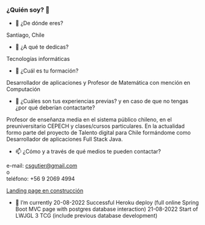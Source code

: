 ### ¿Quién soy? 👋


- 🔭 ¿De dónde eres?

Santiago, Chile  
  

- 🌱 ¿A qué te dedicas?

Tecnologías informáticas  
  

- 💬  ¿Cuál es tu formación?

Desarrollador de aplicaciones y Profesor de Matemática con mención en Computación 
  

- 👯 ¿Cuáles son tus experiencias previas? y en caso de que no tengas ¿por qué
deberían contactarte?

Profesor de enseñanza media en el sistema público chileno, en el preuniversitario CEPECH y clases/cursos particulares. 
En la actualidad formo parte del proyecto de Talento digital para Chile formándome como Desarrollador de aplicaciones Full Stack Java.  
  

- 📫 ¿Cómo y a través de qué medios te pueden contactar?

e-mail: csgutier@gmail.com  
o  
teléfono: +56 9 2069 4994   
  
   
   
[Landing page en construcción](https://csgutierm.github.io/Portafolio/)
  
- 🌱 I’m currently 
20-08-2022 Successful Heroku deploy (full online Spring Boot MVC page with postgres database interaction)
21-08-2022 Start of LWJGL 3 TCG (include previous database development)

<!--
**csgutierm/csgutierm** is a ✨ _special_ ✨ repository because its `README.md` (this file) appears on your GitHub profile.

Here are some ideas to get you started:

- 🔭 I’m currently working on ...
- 🌱 I’m currently learning ...
- 👯 I’m looking to collaborate on ...
- 🤔 I’m looking for help with ...
- 💬 Ask me about ...
- 📫 How to reach me: ...
- 😄 Pronouns: ...
- ⚡ Fun fact: ...
-->
